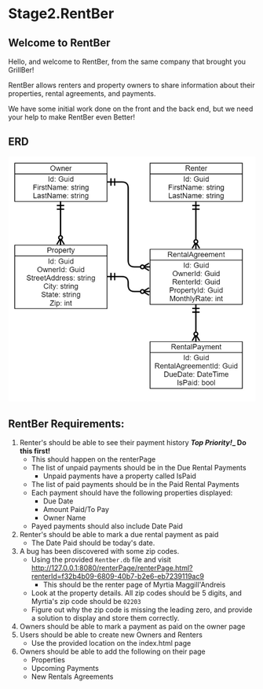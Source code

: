 # Stage2.RentBer

## Welcome to RentBer

Hello, and welcome to RentBer, from the same company that brought you GrillBer!

RentBer allows renters and property owners to share information about their properties, rental agreements, and payments.

We have some initial work done on the front and the back end, but we need your help to make RentBer even Better!


## ERD
![ERD](/ERD.jpg)
 
## RentBer Requirements:

1. Renter's should be able to see their payment history **_Top Priority!__ Do this first!**
    - This should happen on the renterPage
    - The list of unpaid payments should be in the Due Rental Payments
        - Unpaid payments have a property called IsPaid
    - The list of paid payments should be in the Paid Rental Payments
    - Each payment should have the following properties displayed:
        - Due Date
        - Amount Paid/To Pay
        - Owner Name
    - Payed payments should also include Date Paid
1. Renter's should be able to mark a due rental payment as paid
    - The Date Paid should be today's date.
1. A bug has been discovered with some zip codes.
    - Using the provided `Rentber.db` file and visit http://127.0.0.1:8080/renterPage/renterPage.html?renterId=f32b4b09-6809-40b7-b2e6-eb7239119ac9
        - This should be the renter page of Myrtia Maggill'Andreis
    - Look at the property details. All zip codes should be 5 digits, and Myrtia's zip code should be `02203`
    - Figure out why the zip code is missing the leading zero, and provide a solution to display and store them correctly.
1. Owners should be able to mark a payment as paid on the owner page
1. Users should be able to create new Owners and Renters
    - Use the provided location on the index.html page
1. Owners should be able to add the following on their page
    - Properties
    - Upcoming Payments
    - New Rentals Agreements 

